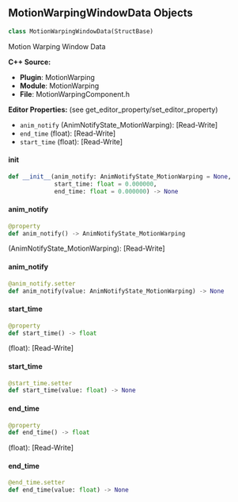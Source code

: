 ## MotionWarpingWindowData Objects

```python
class MotionWarpingWindowData(StructBase)
```

Motion Warping Window Data

**C++ Source:**

- **Plugin**: MotionWarping
- **Module**: MotionWarping
- **File**: MotionWarpingComponent.h

**Editor Properties:** (see get_editor_property/set_editor_property)

- ``anim_notify`` (AnimNotifyState_MotionWarping):  [Read-Write]
- ``end_time`` (float):  [Read-Write]
- ``start_time`` (float):  [Read-Write]

<a id="unreal.MotionWarpingWindowData.__init__"></a>

#### __init__

```python
def __init__(anim_notify: AnimNotifyState_MotionWarping = None,
             start_time: float = 0.000000,
             end_time: float = 0.000000) -> None
```

<a id="unreal.MotionWarpingWindowData.anim_notify"></a>

#### anim_notify

```python
@property
def anim_notify() -> AnimNotifyState_MotionWarping
```

(AnimNotifyState_MotionWarping):  [Read-Write]

<a id="unreal.MotionWarpingWindowData.anim_notify"></a>

#### anim_notify

```python
@anim_notify.setter
def anim_notify(value: AnimNotifyState_MotionWarping) -> None
```

<a id="unreal.MotionWarpingWindowData.start_time"></a>

#### start_time

```python
@property
def start_time() -> float
```

(float):  [Read-Write]

<a id="unreal.MotionWarpingWindowData.start_time"></a>

#### start_time

```python
@start_time.setter
def start_time(value: float) -> None
```

<a id="unreal.MotionWarpingWindowData.end_time"></a>

#### end_time

```python
@property
def end_time() -> float
```

(float):  [Read-Write]

<a id="unreal.MotionWarpingWindowData.end_time"></a>

#### end_time

```python
@end_time.setter
def end_time(value: float) -> None
```

<a id="unreal.MotionWarpingTarget"></a>